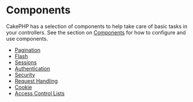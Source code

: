 # Components

CakePHP has a selection of components to help take care of basic tasks in your
controllers. See the section on [Components](../controllers/components.md) for how to
configure and use components.

- [Pagination](../core-libraries/components/pagination.md)
- [Flash](../core-libraries/components/flash.md)
- [Sessions](../core-libraries/components/sessions.md)
- [Authentication](../core-libraries/components/authentication.md)
- [Security](../core-libraries/components/security-component.md)
- [Request Handling](../core-libraries/components/request-handling.md)
- [Cookie](../core-libraries/components/cookie.md)
- [Access Control Lists](../core-libraries/components/access-control-lists.md)
